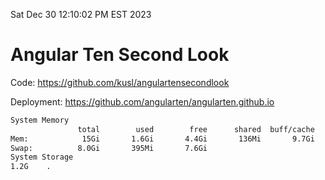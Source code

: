 Sat Dec 30 12:10:02 PM EST 2023

# Angular Ten Second Look

Code: https://github.com/kusl/angulartensecondlook

Deployment: https://github.com/angularten/angularten.github.io

```bash
System Memory
               total        used        free      shared  buff/cache   available
Mem:            15Gi       1.6Gi       4.4Gi       136Mi       9.7Gi        13Gi
Swap:          8.0Gi       395Mi       7.6Gi
System Storage
1.2G	.
```
```bash
